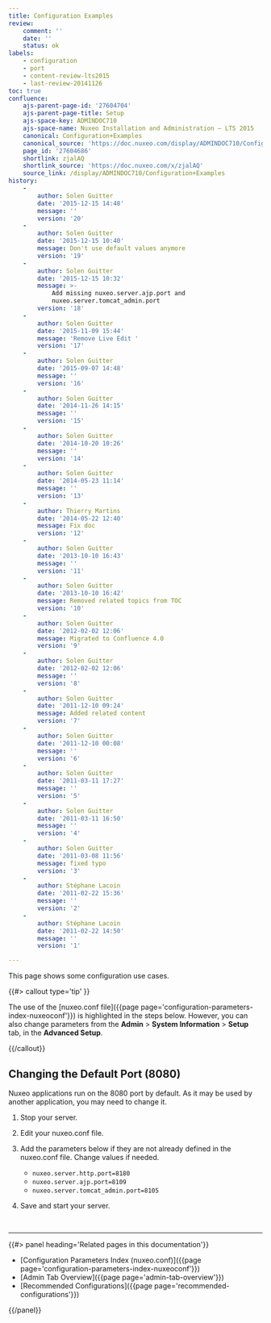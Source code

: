 ```yaml
---
title: Configuration Examples
review:
    comment: ''
    date: ''
    status: ok
labels:
    - configuration
    - port
    - content-review-lts2015
    - last-review-20141126
toc: true
confluence:
    ajs-parent-page-id: '27604704'
    ajs-parent-page-title: Setup
    ajs-space-key: ADMINDOC710
    ajs-space-name: Nuxeo Installation and Administration — LTS 2015
    canonical: Configuration+Examples
    canonical_source: 'https://doc.nuxeo.com/display/ADMINDOC710/Configuration+Examples'
    page_id: '27604686'
    shortlink: zjalAQ
    shortlink_source: 'https://doc.nuxeo.com/x/zjalAQ'
    source_link: /display/ADMINDOC710/Configuration+Examples
history:
    - 
        author: Solen Guitter
        date: '2015-12-15 14:48'
        message: ''
        version: '20'
    - 
        author: Solen Guitter
        date: '2015-12-15 10:40'
        message: Don't use default values anymore
        version: '19'
    - 
        author: Solen Guitter
        date: '2015-12-15 10:32'
        message: >-
            Add missing nuxeo.server.ajp.port and
            nuxeo.server.tomcat_admin.port 
        version: '18'
    - 
        author: Solen Guitter
        date: '2015-11-09 15:44'
        message: 'Remove Live Edit '
        version: '17'
    - 
        author: Solen Guitter
        date: '2015-09-07 14:48'
        message: ''
        version: '16'
    - 
        author: Solen Guitter
        date: '2014-11-26 14:15'
        message: ''
        version: '15'
    - 
        author: Solen Guitter
        date: '2014-10-20 10:26'
        message: ''
        version: '14'
    - 
        author: Solen Guitter
        date: '2014-05-23 11:14'
        message: ''
        version: '13'
    - 
        author: Thierry Martins
        date: '2014-05-22 12:40'
        message: Fix doc
        version: '12'
    - 
        author: Solen Guitter
        date: '2013-10-10 16:43'
        message: ''
        version: '11'
    - 
        author: Solen Guitter
        date: '2013-10-10 16:42'
        message: Removed related topics from TOC
        version: '10'
    - 
        author: Solen Guitter
        date: '2012-02-02 12:06'
        message: Migrated to Confluence 4.0
        version: '9'
    - 
        author: Solen Guitter
        date: '2012-02-02 12:06'
        message: ''
        version: '8'
    - 
        author: Solen Guitter
        date: '2011-12-10 09:24'
        message: Added related content
        version: '7'
    - 
        author: Solen Guitter
        date: '2011-12-10 00:08'
        message: ''
        version: '6'
    - 
        author: Solen Guitter
        date: '2011-03-11 17:27'
        message: ''
        version: '5'
    - 
        author: Solen Guitter
        date: '2011-03-11 16:50'
        message: ''
        version: '4'
    - 
        author: Solen Guitter
        date: '2011-03-08 11:56'
        message: fixed typo
        version: '3'
    - 
        author: Stéphane Lacoin
        date: '2011-02-22 15:36'
        message: ''
        version: '2'
    - 
        author: Stéphane Lacoin
        date: '2011-02-22 14:50'
        message: ''
        version: '1'

---
```

This page shows some configuration use cases.

{{#> callout type='tip' }}

The use of the [nuxeo.conf file]({{page page='configuration-parameters-index-nuxeoconf'}}) is highlighted in the steps below. However, you can also change parameters from the **Admin** > **System Information** > **Setup** tab, in the **Advanced Setup**.

{{/callout}}

## Changing the Default Port (8080)

Nuxeo applications run on the 8080 port by default. As it may be used by another application, you may need to change it.

1.  Stop your server.
2.  Edit your nuxeo.conf file.
3.  Add the parameters below if they are not already defined in the nuxeo.conf file. Change values if needed.

    *   `nuxeo.server.http.port=8180`
    *   `nuxeo.server.ajp.port=8109`
    *   `nuxeo.server.tomcat_admin.port=8105`
4.  Save and start your server.

&nbsp;

* * *

<div class="row" data-equalizer data-equalize-on="medium"><div class="column medium-6">{{#> panel heading='Related pages in this documentation'}}

*   [Configuration Parameters Index (nuxeo.conf)]({{page page='configuration-parameters-index-nuxeoconf'}})
*   [Admin Tab Overview]({{page page='admin-tab-overview'}})
*   [Recommended Configurations]({{page page='recommended-configurations'}})

{{/panel}}</div><div class="column medium-6">

&nbsp;

&nbsp;

</div></div>